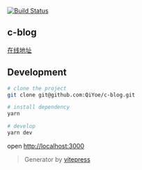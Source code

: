 [![Build Status](https://www.travis-ci.com/QiYoe/c-blog.svg?branch=master)](https://www.travis-ci.com/QiYoe/c-blog)

## c-blog

[在线地址](https://qiyoe.github.io/c-blog)

## Development

```bash
# clone the project
git clone git@github.com:QiYoe/c-blog.git

# install dependency
yarn

# develop
yarn dev
```

open <http://localhost:3000>

> Generator by [vitepress](https://vitepress.vuejs.org/)
